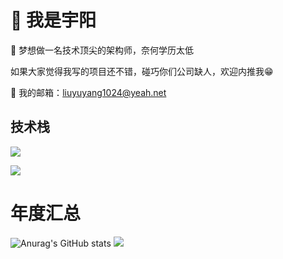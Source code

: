 # 👋 我是宇阳

🎉 梦想做一名技术顶尖的架构师，奈何学历太低

如果大家觉得我写的项目还不错，碰巧你们公司缺人，欢迎内推我😁

📧 我的邮箱：liuyuyang1024@yeah.net


## 技术栈
<p align="left">
  <a href="https://skillicons.dev">
    <img src="https://skillicons.dev/icons?i=html,css,javascript,scss,jquery,vue,nuxt,typescript,nodejs,pinia,bootstrap" />
  </a>
</p>

<p align="left">
  <a href="https://skillicons.dev">
    <img src="https://skillicons.dev/icons?i=java,spring,docker,python,flask,mysql,redis" />
  </a>
</p>


# 年度汇总
![Anurag's GitHub stats](https://github-readme-stats.vercel.app/api?username=LiuYuYang01&show_icons=true)
<img src="https://camo.githubusercontent.com/5124bc64baa72108c343f25e8d9dd1680c99d2b9559b5b313c43761dd48ca743/68747470733a2f2f63646e2e6a7364656c6976722e6e65742f67682f73756e3032323553554e2f73756e3032323553554e2f6173736574732f696d616765732f617374726f6e6175742e706e67"/>
